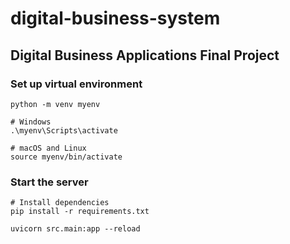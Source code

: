 # digital-business-system

## Digital Business Applications Final Project

### Set up virtual environment

```shell
python -m venv myenv

# Windows
.\myenv\Scripts\activate

# macOS and Linux
source myenv/bin/activate
```

### Start the server

```shell
# Install dependencies
pip install -r requirements.txt

uvicorn src.main:app --reload
```
